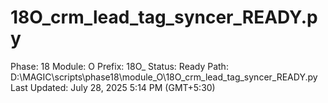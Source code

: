 # 18O_crm_lead_tag_syncer_READY.py

Phase: 18
Module: O
Prefix: 18O_
Status: Ready
Path: D:\MAGIC\scripts\phase18\module_O\18O_crm_lead_tag_syncer_READY.py
Last Updated: July 28, 2025 5:14 PM (GMT+5:30)